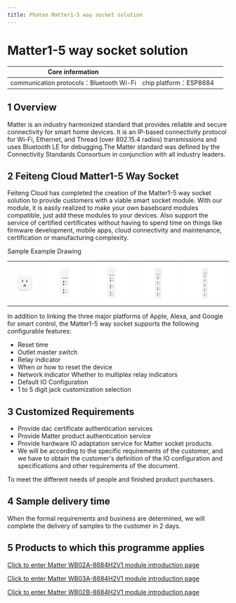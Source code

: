 ```yaml
---
title: Phaten Matter1-5 way socket solution
---
```


#  Matter1-5 way socket solution

| Core information |        |         |
| -------- | ---------- |------------ |
| communication protocols：Bluetooth Wi-Fi |   chip platform：ESP8684   |          |

## 1 Overview
Matter is an industry harmonized standard that provides reliable and secure connectivity for smart home devices. It is an IP-based connectivity protocol for Wi-Fi, Ethernet, and Thread (over 802.15.4 radios) transmissions and uses Bluetooth LE for debugging.The Matter standard was defined by the Connectivity Standards Consortium in conjunction with all industry leaders.

<!-- ![tupian](/assets/images/matter/overview.png)

![可提供设备关系](/assets/images/matter/产品提供设备图.png) -->

## 2 Feiteng Cloud Matter1-5 Way Socket

Feiteng Cloud has completed the creation of the Matter1-5 way socket solution to provide customers with a viable smart socket module. With our module, it is easily realized to make your own baseboard modules compatible, just add these modules to your devices. Also support the service of certified certificates without having to spend time on things like firmware development, mobile apps, cloud connectivity and maintenance, certification or manufacturing complexity.

Sample Example Drawing 

|       |        |           |          |           |
| ----  |  --------- | ------ | --------- | --------- |
|   ![1 way socket](/assets/images/matter/1插座.png)    |    ![2 way socket](/assets/images/matter/2插座.png)     |     ![3 way socket](/assets/images/matter/3插座.png)     |     ![4 way socket](/assets/images/matter/4插座.png)    |       ![5 way socket](/assets/images/matter/5插座.png)      |

In addition to linking the three major platforms of Apple, Alexa, and Google for smart control, the Matter1-5 way socket supports the following configurable features:

- Reset time
- Outlet master switch
- Relay indicator
- When or how to reset the device
- Network indicator Whether to multiplex relay indicators
- Default IO Configuration
- 1 to 5 digit jack customization selection


## 3 Customized Requirements

- Provide dac certificate authentication services
- Provide Matter product authentication service
- Provide hardware IO adaptation service for Matter socket products.
- We will be according to the specific requirements of the customer, and we have to obtain the customer's definition of the IO configuration and specifications and other requirements of the document.

To meet the different needs of people and finished product purchasers.

## 4 Sample delivery time
When the formal requirements and business are determined, we will complete the delivery of samples to the customer in 2 days.


## 5 Products to which this programme applies

[Click to enter Matter WB02A-8684H2V1 module introduction page](../../products/matter/socket1_5.md)

[Click to enter Matter WB03A-8684H2V1 module introduction page](../../products/matter/WB03A-8684H2V1.md)

[Click to enter Matter WB02B-8684H2V1 module introduction page](../../products/matter/WB02B-8684H2V1.md)